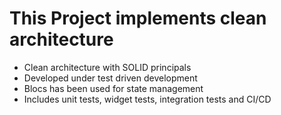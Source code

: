 # This Project implements clean architecture 

- Clean architecture with SOLID principals
- Developed under test driven development
- Blocs has been used for state management
- Includes unit tests, widget tests, integration tests and CI/CD
